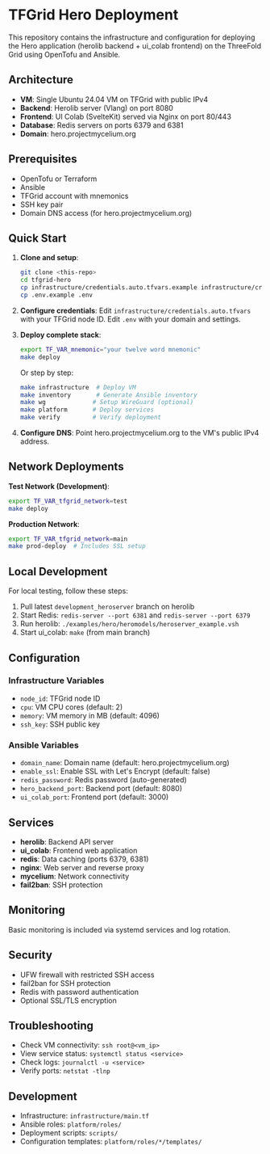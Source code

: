 # TFGrid Hero Deployment

This repository contains the infrastructure and configuration for deploying the Hero application (herolib backend + ui_colab frontend) on the ThreeFold Grid using OpenTofu and Ansible.

## Architecture

- **VM**: Single Ubuntu 24.04 VM on TFGrid with public IPv4
- **Backend**: Herolib server (Vlang) on port 8080
- **Frontend**: UI Colab (SvelteKit) served via Nginx on port 80/443
- **Database**: Redis servers on ports 6379 and 6381
- **Domain**: hero.projectmycelium.org

## Prerequisites

- OpenTofu or Terraform
- Ansible
- TFGrid account with mnemonics
- SSH key pair
- Domain DNS access (for hero.projectmycelium.org)

## Quick Start

1. **Clone and setup**:
   ```bash
   git clone <this-repo>
   cd tfgrid-hero
   cp infrastructure/credentials.auto.tfvars.example infrastructure/credentials.auto.tfvars
   cp .env.example .env
   ```

2. **Configure credentials**:
   Edit `infrastructure/credentials.auto.tfvars` with your TFGrid node ID.
   Edit `.env` with your domain and settings.

3. **Deploy complete stack**:
   ```bash
   export TF_VAR_mnemonic="your twelve word mnemonic"
   make deploy
   ```

   Or step by step:
   ```bash
   make infrastructure  # Deploy VM
   make inventory       # Generate Ansible inventory
   make wg             # Setup WireGuard (optional)
   make platform       # Deploy services
   make verify         # Verify deployment
   ```

4. **Configure DNS**:
   Point hero.projectmycelium.org to the VM's public IPv4 address.

## Network Deployments

**Test Network (Development)**:
```bash
export TF_VAR_tfgrid_network=test
make deploy
```

**Production Network**:
```bash
export TF_VAR_tfgrid_network=main
make prod-deploy  # Includes SSL setup
```

## Local Development

For local testing, follow these steps:

1. Pull latest `development_heroserver` branch on herolib
2. Start Redis: `redis-server --port 6381` and `redis-server --port 6379`
3. Run herolib: `./examples/hero/heromodels/heroserver_example.vsh`
4. Start ui_colab: `make` (from main branch)

## Configuration

### Infrastructure Variables

- `node_id`: TFGrid node ID
- `cpu`: VM CPU cores (default: 2)
- `memory`: VM memory in MB (default: 4096)
- `ssh_key`: SSH public key

### Ansible Variables

- `domain_name`: Domain name (default: hero.projectmycelium.org)
- `enable_ssl`: Enable SSL with Let's Encrypt (default: false)
- `redis_password`: Redis password (auto-generated)
- `hero_backend_port`: Backend port (default: 8080)
- `ui_colab_port`: Frontend port (default: 3000)

## Services

- **herolib**: Backend API server
- **ui_colab**: Frontend web application
- **redis**: Data caching (ports 6379, 6381)
- **nginx**: Web server and reverse proxy
- **mycelium**: Network connectivity
- **fail2ban**: SSH protection

## Monitoring

Basic monitoring is included via systemd services and log rotation.

## Security

- UFW firewall with restricted SSH access
- fail2ban for SSH protection
- Redis with password authentication
- Optional SSL/TLS encryption

## Troubleshooting

- Check VM connectivity: `ssh root@<vm_ip>`
- View service status: `systemctl status <service>`
- Check logs: `journalctl -u <service>`
- Verify ports: `netstat -tlnp`

## Development

- Infrastructure: `infrastructure/main.tf`
- Ansible roles: `platform/roles/`
- Deployment scripts: `scripts/`
- Configuration templates: `platform/roles/*/templates/`